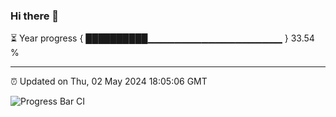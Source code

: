 ### Hi there 👋

⏳ Year progress { ██████████▁▁▁▁▁▁▁▁▁▁▁▁▁▁▁▁▁▁▁▁ } 33.54 %

---

⏰ Updated on Thu, 02 May 2024 18:05:06 GMT

![Progress Bar CI](https://github.com/liununu/liununu/workflows/Progress%20Bar%20CI/badge.svg)
